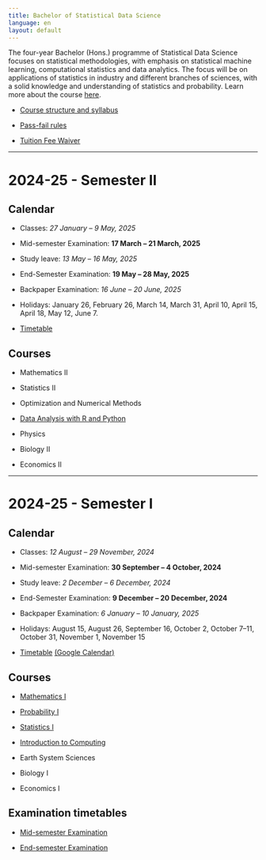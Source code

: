```yaml
---
title: Bachelor of Statistical Data Science
language: en
layout: default
---
```



The four-year Bachelor (Hons.) programme of Statistical Data Science
focuses on statistical methodologies, with emphasis on statistical
machine learning, computational statistics and data analytics. The
focus will be on applications of statistics in industry and different
branches of sciences, with a solid knowledge and understanding of
statistics and probability. Learn more about the course
[here](https://www.isical.ac.in/~deanweb/bsds.html).

* [Course structure and syllabus](https://www.isical.ac.in/~deanweb/BSDS-Syllabus-Year-2024.pdf)

* [Pass-fail rules](https://www.isical.ac.in/sites/default/files/pdf/BSDS-Pass-Fail-policy.pdf)

* [Tuition Fee Waiver](fee-waiver.html)

* * *

# 2024-25 - Semester II

## Calendar

* Classes: _27 January – 9 May, 2025_
* Mid-semester Examination: __17 March – 21 March, 2025__
* Study leave: _13 May – 16 May, 2025_
* End-Semester Examination: __19 May – 28 May, 2025__
* Backpaper Examination: _16 June – 20 June, 2025_

* Holidays: January 26, February 26, March 14, March 31, April 10, April 15, April 18, May 12, June 7.

* [Timetable](documents/timetable-sem2.pdf)   

## Courses

* Mathematics II

* Statistics II

* Optimization and Numerical Methods

* [Data Analysis with R and Python](https://deepayan.github.io/BSDS/2025-01-DARP/)

* Physics

* Biology II

* Economics II


* * *



# 2024-25 - Semester I

## Calendar

* Classes: _12 August – 29 November, 2024_
* Mid-semester Examination: __30 September – 4 October, 2024__
* Study leave: _2 December – 6 December, 2024_
* End-Semester Examination: __9 December – 20 December, 2024__
* Backpaper Examination: _6 January – 10 January, 2025_

* Holidays: August 15, August 26, September 16, October 2, October 7–11, October 31, November 1, November 15

* [Timetable](documents/timetable-week-3+.pdf) [(Google Calendar)](https://calendar.google.com/calendar/u/3?cid=MmE2ZjBiYTcwNzQxMjJlMzY2MjE0YTEwMzYzMmE0YmViZGZmNjM2M2EzZWEwYTk5YzM3NTI5ZDg0NDkxNjI4MkBncm91cC5jYWxlbmRhci5nb29nbGUuY29t)


## Courses

* [Mathematics I](https://sites.google.com/view/parthanilroy/home/teaching/mathematics-i)

* [Probability I](https://www.isid.ac.in/~antar/Teaching/Fall-2024/)

* [Statistics I](https://deepayan.github.io/BSDS/2024-01-DE/)

* [Introduction to Computing](https://www.isical.ac.in/~malaybhattacharyya/Courses/In2Comp/Fall2024)

* Earth System Sciences

* Biology I

* Economics I

## Examination timetables

* [Mid-semester Examination](documents/2024-25-semester-I/midsem-exam.pdf)

* [End-semester Examination](documents/2024-25-semester-I/endsem-exam.pdf)

